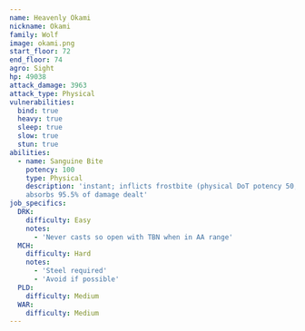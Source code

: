 ```yaml
---
name: Heavenly Okami
nickname: Okami
family: Wolf
image: okami.png
start_floor: 72
end_floor: 74
agro: Sight
hp: 49038
attack_damage: 3963
attack_type: Physical
vulnerabilities:
  bind: true
  heavy: true
  sleep: true
  slow: true
  stun: true
abilities:
  - name: Sanguine Bite
    potency: 100
    type: Physical
    description: 'instant; inflicts frostbite (physical DoT potency 50, 12s);
    absorbs 95.5% of damage dealt'
job_specifics:
  DRK:
    difficulty: Easy
    notes:
      - 'Never casts so open with TBN when in AA range'
  MCH:
    difficulty: Hard
    notes:
      - 'Steel required'
      - 'Avoid if possible'
  PLD:
    difficulty: Medium
  WAR:
    difficulty: Medium
---
```

